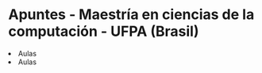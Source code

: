 <h1> Apuntes - Maestría en ciencias de la computación - UFPA (Brasil) </h1>

<li> Aulas </li>
<li> Aulas </li>
